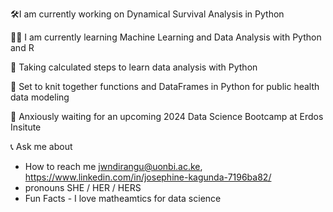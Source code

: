 
🛠️I am currently working on Dynamical Survival Analysis in Python

🧞‍♀️ I am currently learning Machine Learning and Data Analysis with Python and R

👢 Taking calculated steps to learn data analysis with Python

🧶 Set to knit together functions and DataFrames in Python for public health data modeling

🐒 Anxiously waiting for an upcoming 2024 Data Science Bootcamp at Erdos Insitute

📞 Ask me about
- How to reach me jwndirangu@uonbi.ac.ke, https://www.linkedin.com/in/josephine-kagunda-7196ba82/
- pronouns SHE / HER / HERS
- Fun Facts - I love matheamtics for data science

